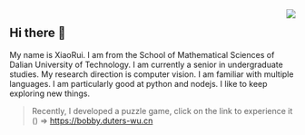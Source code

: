 <img align="right" src="https://github-readme-stats.vercel.app/api?username=snapre&show_icons=true&icon_color=CE1D2D&text_color=718096&bg_color=ffffff&hide_title=false" />

## Hi there 👋

My name is XiaoRui. I am from the School of Mathematical Sciences of Dalian University of Technology. I am currently a senior in undergraduate studies. My research direction is computer vision. I am familiar with multiple languages. I am particularly good at python and nodejs. I like to keep exploring new things.

> Recently, I developed a puzzle game, click on the link to experience it () => https://bobby.duters-wu.cn
